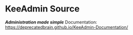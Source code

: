 # KeeAdmin Source
***Administration made simple***
Documentation: https://deprecatedbrain.github.io/KeeAdmin-Documentation/
